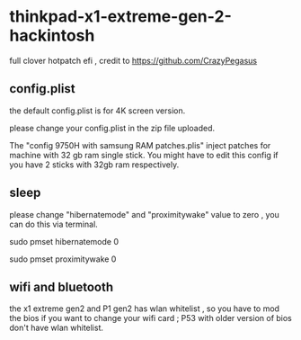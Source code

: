 # thinkpad-x1-extreme-gen-2-hackintosh
full clover hotpatch efi , credit to https://github.com/CrazyPegasus

## config.plist

the default config.plist is for 4K screen version. 

please change your config.plist in the zip file uploaded.

The "config 9750H with samsung RAM patches.plis" inject patches for machine with 32 gb ram single stick. You might have to edit this config if you have 2 sticks with 32gb ram respectively.

## sleep
please change "hibernatemode" and "proximitywake" value to zero , you can do this via terminal.

sudo pmset hibernatemode 0

sudo pmset proximitywake 0

## wifi and bluetooth
the x1 extreme gen2 and P1 gen2 has wlan whitelist , so you have to mod the bios if you want to change your wifi card ; P53 with older version of bios don't have wlan whitelist.
